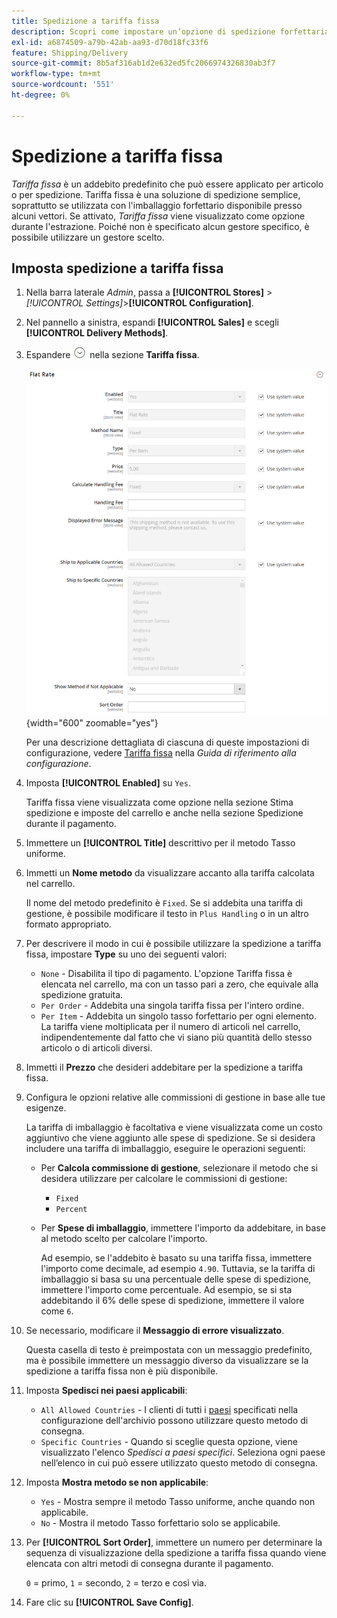```yaml
---
title: Spedizione a tariffa fissa
description: Scopri come impostare un’opzione di spedizione forfettaria per il tuo negozio.
exl-id: a6874509-a79b-42ab-aa93-d70d18fc33f6
feature: Shipping/Delivery
source-git-commit: 8b5af316ab1d2e632ed5fc2066974326830ab3f7
workflow-type: tm+mt
source-wordcount: '551'
ht-degree: 0%

---
```


# Spedizione a tariffa fissa

_Tariffa fissa_ è un addebito predefinito che può essere applicato per articolo o per spedizione. Tariffa fissa è una soluzione di spedizione semplice, soprattutto se utilizzata con l&#39;imballaggio forfettario disponibile presso alcuni vettori. Se attivato, _Tariffa fissa_ viene visualizzato come opzione durante l&#39;estrazione. Poiché non è specificato alcun gestore specifico, è possibile utilizzare un gestore scelto.

## Imposta spedizione a tariffa fissa

1. Nella barra laterale _Admin_, passa a **[!UICONTROL Stores]** > _[!UICONTROL Settings]_>**[!UICONTROL Configuration]**.

1. Nel pannello a sinistra, espandi **[!UICONTROL Sales]** e scegli **[!UICONTROL Delivery Methods]**.

1. Espandere ![Selettore di espansione](../assets/icon-display-expand.png) nella sezione **Tariffa fissa**.

   ![Tariffa fissa](../configuration-reference/sales/assets/delivery-methods-flat-rate.png){width="600" zoomable="yes"}

   Per una descrizione dettagliata di ciascuna di queste impostazioni di configurazione, vedere [Tariffa fissa](../configuration-reference/sales/delivery-methods.md#flat-rate) nella _Guida di riferimento alla configurazione_.

1. Imposta **[!UICONTROL Enabled]** su `Yes`.

   Tariffa fissa viene visualizzata come opzione nella sezione Stima spedizione e imposte del carrello e anche nella sezione Spedizione durante il pagamento.

1. Immettere un **[!UICONTROL Title]** descrittivo per il metodo Tasso uniforme.

1. Immetti un **Nome metodo** da visualizzare accanto alla tariffa calcolata nel carrello.

   Il nome del metodo predefinito è `Fixed`. Se si addebita una tariffa di gestione, è possibile modificare il testo in `Plus Handling` o in un altro formato appropriato.

1. Per descrivere il modo in cui è possibile utilizzare la spedizione a tariffa fissa, impostare **Type** su uno dei seguenti valori:

   - `None` - Disabilita il tipo di pagamento. L&#39;opzione Tariffa fissa è elencata nel carrello, ma con un tasso pari a zero, che equivale alla spedizione gratuita.
   - `Per Order` - Addebita una singola tariffa fissa per l&#39;intero ordine.
   - `Per Item` - Addebita un singolo tasso forfettario per ogni elemento. La tariffa viene moltiplicata per il numero di articoli nel carrello, indipendentemente dal fatto che vi siano più quantità dello stesso articolo o di articoli diversi.

1. Immetti il **Prezzo** che desideri addebitare per la spedizione a tariffa fissa.

1. Configura le opzioni relative alle commissioni di gestione in base alle tue esigenze.

   La tariffa di imballaggio è facoltativa e viene visualizzata come un costo aggiuntivo che viene aggiunto alle spese di spedizione. Se si desidera includere una tariffa di imballaggio, eseguire le operazioni seguenti:

   - Per **Calcola commissione di gestione**, selezionare il metodo che si desidera utilizzare per calcolare le commissioni di gestione:

      - `Fixed`
      - `Percent`

   - Per **Spese di imballaggio**, immettere l&#39;importo da addebitare, in base al metodo scelto per calcolare l&#39;importo.

     Ad esempio, se l&#39;addebito è basato su una tariffa fissa, immettere l&#39;importo come decimale, ad esempio `4.90`. Tuttavia, se la tariffa di imballaggio si basa su una percentuale delle spese di spedizione, immettere l&#39;importo come percentuale. Ad esempio, se si sta addebitando il 6% delle spese di spedizione, immettere il valore come `6`.

1. Se necessario, modificare il **Messaggio di errore visualizzato**.

   Questa casella di testo è preimpostata con un messaggio predefinito, ma è possibile immettere un messaggio diverso da visualizzare se la spedizione a tariffa fissa non è più disponibile.

1. Imposta **Spedisci nei paesi applicabili**:

   - `All Allowed Countries` - I clienti di tutti i [paesi](../getting-started/store-details.md#country-options) specificati nella configurazione dell&#39;archivio possono utilizzare questo metodo di consegna.
   - `Specific Countries` - Quando si sceglie questa opzione, viene visualizzato l&#39;elenco _Spedisci a paesi specifici_. Seleziona ogni paese nell’elenco in cui può essere utilizzato questo metodo di consegna.

1. Imposta **Mostra metodo se non applicabile**:

   - `Yes` - Mostra sempre il metodo Tasso uniforme, anche quando non applicabile.
   - `No` - Mostra il metodo Tasso forfettario solo se applicabile.

1. Per **[!UICONTROL Sort Order]**, immettere un numero per determinare la sequenza di visualizzazione della spedizione a tariffa fissa quando viene elencata con altri metodi di consegna durante il pagamento.

   `0` = primo, `1` = secondo, `2` = terzo e così via.

1. Fare clic su **[!UICONTROL Save Config]**.
